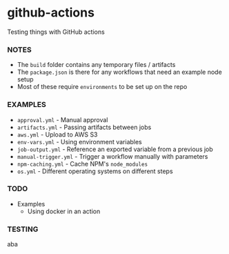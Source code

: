 # github-actions
Testing things with GitHub actions

### NOTES
- The `build` folder contains any temporary files / artifacts
- The `package.json` is there for any workflows that need an example node setup
- Most of these require `environments` to be set up on the repo

### EXAMPLES
- `approval.yml` - Manual approval
- `artifacts.yml` - Passing artifacts between jobs
- `aws.yml` - Upload to AWS S3
- `env-vars.yml` - Using environment variables
- `job-output.yml` - Reference an exported variable from a previous job
- `manual-trigger.yml` - Trigger a workflow manually with parameters
- `npm-caching.yml` - Cache NPM's `node_modules`
- `os.yml` - Different operating systems on different steps

### TODO
- Examples
    - Using docker in an action

### TESTING
aba
